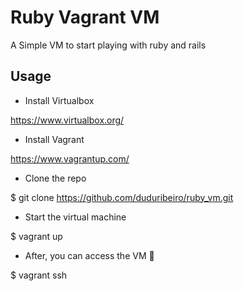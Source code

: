 # Ruby Vagrant VM
A Simple VM to start playing with ruby and rails

## Usage
- Install Virtualbox

https://www.virtualbox.org/

- Install Vagrant

https://www.vagrantup.com/

- Clone the repo

$ git clone https://github.com/duduribeiro/ruby_vm.git

- Start the virtual machine

$ vagrant up

- After, you can access the VM :beers:

$ vagrant ssh
